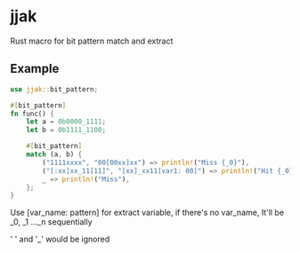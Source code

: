 # jjak
Rust macro for bit pattern match and extract

## Example

```rust
use jjak::bit_pattern;

#[bit_pattern]
fn func() {
    let a = 0b0000_1111;
    let b = 0b1111_1100;

    #[bit_pattern]
    match (a, b) {
        ("1111xxxx", "00[00xx]xx") => println!("Miss {_0}"),
        ("[:xx]xx_11[11]", "[xx]_xx11[var1: 00]") => println!("Hit {_0} {_1} {_2} {var1}"),
        _ => println!("Miss"),
    };
}
```

Use [var_name: pattern] for extract variable, if there's no var_name, It'll be _0, _1 ..._n sequentially

' ' and '_' would be ignored

